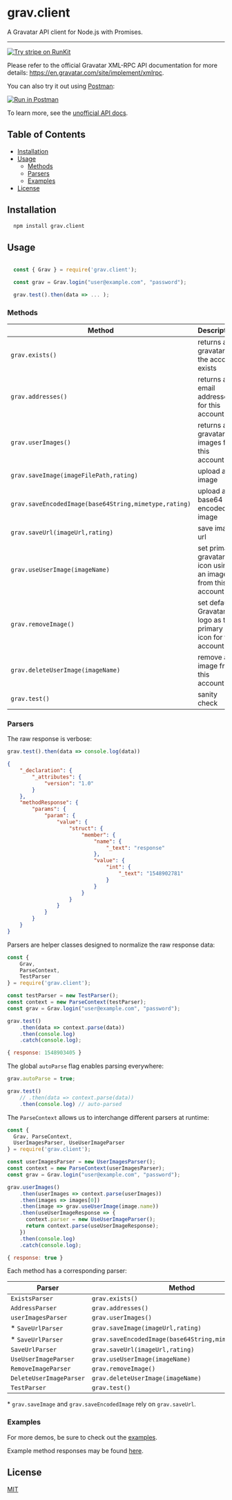 # grav.client

 A Gravatar API client for Node.js with Promises.
 
 ---
 
 [![Try stripe on RunKit](https://badge.runkitcdn.com/stripe.svg)](https://runkit.com/mrtillman/gravatar-xml-rpc-api)
 
 Please refer to the official Gravatar XML-RPC API documentation for more details:
 https://en.gravatar.com/site/implement/xmlrpc. 
 
 You can also try it out using [Postman](https://learning.getpostman.com/):

 [![Run in Postman](https://run.pstmn.io/button.svg)](https://app.getpostman.com/run-collection/e27a4edf756f4cbe80b5)

To learn more, see the [unofficial API docs](https://documenter.getpostman.com/view/1403721/Rztpr87i).

## Table of Contents

- [Installation](#Installation)
- [Usage](#Usage)
    + [Methods](#Methods)
    + [Parsers](#Parsers)
    + [Examples](#Examples)
- [License](#License)


## Installation

```sh
  npm install grav.client
```

## Usage

```javascript
 
  const { Grav } = require('grav.client');

  const grav = Grav.login("user@example.com", "password");

  grav.test().then(data => ... );

 ```
 
### Methods
 
|Method     | Description  |
|-----------|--------------|
| `grav.exists()` | returns a gravatar if the account exists |
| `grav.addresses()` | returns all email addresses for this account |
| `grav.userImages()` | returns all gravatar images for this account  |
| `grav.saveImage(imageFilePath,rating)` | upload an image |
| `grav.saveEncodedImage(base64String,mimetype,rating)` | upload a base64 encoded image |
| `grav.saveUrl(imageUrl,rating)` | save image url |
| `grav.useUserImage(imageName)` | set primary gravatar icon using an image from this account  |
| `grav.removeImage()` | set default Gravatar logo as the primary icon for this account |
| `grav.deleteUserImage(imageName)` | remove an image from this account |
| `grav.test()` | sanity check |
 
### Parsers

The raw response is verbose:

```js
grav.test().then(data => console.log(data))
```
```json
{
    "_declaration": {
        "_attributes": {
            "version": "1.0"
        }
    },
    "methodResponse": {
        "params": {
            "param": {
                "value": {
                    "struct": {
                        "member": {
                            "name": {
                                "_text": "response"
                            },
                            "value": {
                                "int": {
                                    "_text": "1548902781"
                                }
                            }
                        }
                    }
                }
            }
        }
    }
}
```

Parsers are helper classes designed to normalize the raw response data:

```js
const { 
    Grav,
    ParseContext,
    TestParser
} = require('grav.client');

const testParser = new TestParser();
const context = new ParseContext(testParser);
const grav = Grav.login("user@example.com", "password");

grav.test()
    .then(data => context.parse(data))
    .then(console.log)
    .catch(console.log);
```

```js
{ response: 1548903405 }
```

The global `autoParse` flag enables parsing everywhere:

```js
grav.autoParse = true;

grav.test()
    // .then(data => context.parse(data))
    .then(console.log) // auto-parsed
```

The `ParseContext` allows us to interchange different parsers at runtime:

```js
const {
  Grav, ParseContext,
  UserImagesParser, UseUserImageParser
} = require('grav.client');

const userImagesParser = new UserImagesParser();
const context = new ParseContext(userImagesParser);
const grav = Grav.login("user@example.com", "password");

grav.userImages()
    .then(userImages => context.parse(userImages))
    .then(images => images[0])
    .then(image => grav.useUserImage(image.name))
    .then(useUserImageResponse => {
      context.parser = new UseUserImageParser();
      return context.parse(useUserImageResponse);
    })
    .then(console.log)
    .catch(console.log);
```
```js
{ response: true }
```

Each method has a corresponding parser: 

| Parser     | Method  |
|------------|--------------|
| `ExistsParser` | `grav.exists()` |
| `AddressParser` | `grav.addresses()` |
| `userImagesParser` | `grav.userImages()` |
| * `SaveUrlParser` | `grav.saveImage(imageUrl,rating)` |
| * `SaveUrlParser` | `grav.saveEncodedImage(base64String,mimetype,rating)`|
| `SaveUrlParser` | `grav.saveUrl(imageUrl,rating)` |
| `UseUserImageParser` | `grav.useUserImage(imageName)` |
| `RemoveImageParser` | `grav.removeImage()` |
| `DeleteUserImageParser` | `grav.deleteUserImage(imageName)` |
| `TestParser`| `grav.test()` |

&ast; `grav.saveImage` and `grav.saveEncodedImage` rely on `grav.saveUrl`.

### Examples
 
 For more demos, be sure to check out the [examples](https://github.com/mrtillman/grav.client/tree/master/examples).

 Example method responses may be found [here](https://github.com/mrtillman/grav.client/tree/master/spec/responses).

## License
[MIT](https://github.com/mrtillman/grav.client/blob/master/LICENSE.md)
